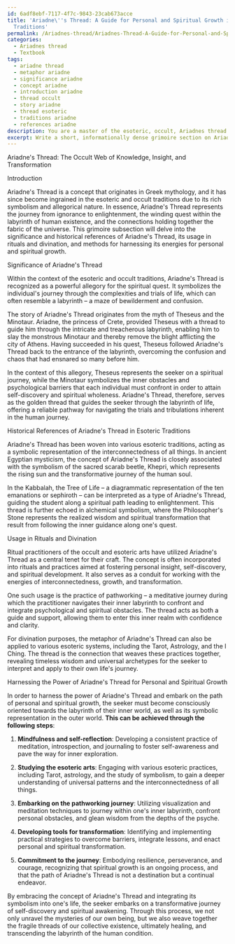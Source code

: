 ```yaml
---
id: 6adf8ebf-7117-4f7c-9843-23cab673acce
title: 'Ariadne\''s Thread: A Guide for Personal and Spiritual Growth in Esoteric
  Traditions'
permalink: /Ariadnes-thread/Ariadnes-Thread-A-Guide-for-Personal-and-Spiritual-Growth-in-Esoteric-Traditions/
categories:
  - Ariadnes thread
  - Textbook
tags:
  - ariadne thread
  - metaphor ariadne
  - significance ariadne
  - concept ariadne
  - introduction ariadne
  - thread occult
  - story ariadne
  - thread esoteric
  - traditions ariadne
  - references ariadne
description: You are a master of the esoteric, occult, Ariadnes thread and education, you have written many textbooks on the subject in ways that provide students with rich and deep understanding of the subject. You are being asked to write textbook-like sections on a topic and you do it with full context, explainability, and reliability in accuracy to the true facts of the topic at hand, in a textbook style that a student would easily be able to learn from, in a rich, engaging, and contextual way. Always include relevant context (such as formulas and history), related concepts, and in a way that someone can gain deep insights from.
excerpt: Write a short, informationally dense grimoire section on Ariadne's Thread within the context of the occult and esoteric traditions. Explain its significance, historical references, and usage in rituals or divination practices, as well as steps for initiates to harness its power for personal and spiritual growth.
---
```

Ariadne's Thread: The Occult Web of Knowledge, Insight, and Transformation

Introduction

Ariadne's Thread is a concept that originates in Greek mythology, and it has since become ingrained in the esoteric and occult traditions due to its rich symbolism and allegorical nature. In essence, Ariadne's Thread represents the journey from ignorance to enlightenment, the winding quest within the labyrinth of human existence, and the connections holding together the fabric of the universe. This grimoire subsection will delve into the significance and historical references of Ariadne's Thread, its usage in rituals and divination, and methods for harnessing its energies for personal and spiritual growth.

Significance of Ariadne's Thread

Within the context of the esoteric and occult traditions, Ariadne's Thread is recognized as a powerful allegory for the spiritual quest. It symbolizes the individual's journey through the complexities and trials of life, which can often resemble a labyrinth – a maze of bewilderment and confusion.

The story of Ariadne's Thread originates from the myth of Theseus and the Minotaur. Ariadne, the princess of Crete, provided Theseus with a thread to guide him through the intricate and treacherous labyrinth, enabling him to slay the monstrous Minotaur and thereby remove the blight afflicting the city of Athens. Having succeeded in his quest, Theseus followed Ariadne's Thread back to the entrance of the labyrinth, overcoming the confusion and chaos that had ensnared so many before him.

In the context of this allegory, Theseus represents the seeker on a spiritual journey, while the Minotaur symbolizes the inner obstacles and psychological barriers that each individual must confront in order to attain self-discovery and spiritual wholeness. Ariadne's Thread, therefore, serves as the golden thread that guides the seeker through the labyrinth of life, offering a reliable pathway for navigating the trials and tribulations inherent in the human journey.

Historical References of Ariadne's Thread in Esoteric Traditions

Ariadne's Thread has been woven into various esoteric traditions, acting as a symbolic representation of the interconnectedness of all things. In ancient Egyptian mysticism, the concept of Ariadne's Thread is closely associated with the symbolism of the sacred scarab beetle, Khepri, which represents the rising sun and the transformative journey of the human soul.

In the Kabbalah, the Tree of Life – a diagrammatic representation of the ten emanations or sephiroth – can be interpreted as a type of Ariadne's Thread, guiding the student along a spiritual path leading to enlightenment. This thread is further echoed in alchemical symbolism, where the Philosopher's Stone represents the realized wisdom and spiritual transformation that result from following the inner guidance along one's quest.

Usage in Rituals and Divination

Ritual practitioners of the occult and esoteric arts have utilized Ariadne's Thread as a central tenet for their craft. The concept is often incorporated into rituals and practices aimed at fostering personal insight, self-discovery, and spiritual development. It also serves as a conduit for working with the energies of interconnectedness, growth, and transformation.

One such usage is the practice of pathworking – a meditative journey during which the practitioner navigates their inner labyrinth to confront and integrate psychological and spiritual obstacles. The thread acts as both a guide and support, allowing them to enter this inner realm with confidence and clarity.

For divination purposes, the metaphor of Ariadne's Thread can also be applied to various esoteric systems, including the Tarot, Astrology, and the I Ching. The thread is the connection that weaves these practices together, revealing timeless wisdom and universal archetypes for the seeker to interpret and apply to their own life's journey.

Harnessing the Power of Ariadne's Thread for Personal and Spiritual Growth

In order to harness the power of Ariadne's Thread and embark on the path of personal and spiritual growth, the seeker must become consciously oriented towards the labyrinth of their inner world, as well as its symbolic representation in the outer world. **This can be achieved through the following steps**:

1. **Mindfulness and self-reflection**: Developing a consistent practice of meditation, introspection, and journaling to foster self-awareness and pave the way for inner exploration.

2. **Studying the esoteric arts**: Engaging with various esoteric practices, including Tarot, astrology, and the study of symbolism, to gain a deeper understanding of universal patterns and the interconnectedness of all things.

3. **Embarking on the pathworking journey**: Utilizing visualization and meditation techniques to journey within one's inner labyrinth, confront personal obstacles, and glean wisdom from the depths of the psyche.

4. **Developing tools for transformation**: Identifying and implementing practical strategies to overcome barriers, integrate lessons, and enact personal and spiritual transformation.

5. **Commitment to the journey**: Embodying resilience, perseverance, and courage, recognizing that spiritual growth is an ongoing process, and that the path of Ariadne's Thread is not a destination but a continual endeavor.

By embracing the concept of Ariadne's Thread and integrating its symbolism into one's life, the seeker embarks on a transformative journey of self-discovery and spiritual awakening. Through this process, we not only unravel the mysteries of our own being, but we also weave together the fragile threads of our collective existence, ultimately healing, and transcending the labyrinth of the human condition.
